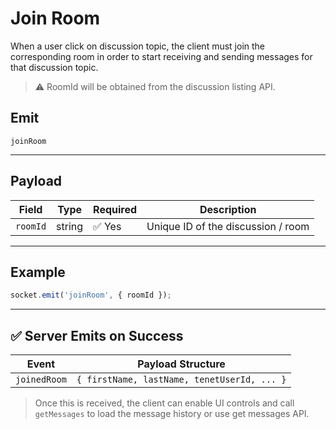 # Join Room

When a user click on discussion topic, the client must join the corresponding room in order to start receiving and sending messages for that discussion topic.

> ⚠️ RoomId will be obtained from the discussion listing API.



## Emit

`joinRoom`

---

## Payload

| Field    | Type   | Required | Description                        |
| -------- | ------ | -------- | ---------------------------------- |
| `roomId` | string | ✅ Yes    | Unique ID of the discussion / room |

---

## Example

```js
socket.emit('joinRoom', { roomId });
```

---

## ✅ Server Emits on Success

| Event        | Payload Structure                           |
| ------------ | ------------------------------------------- |
| `joinedRoom` | `{ firstName, lastName, tenetUserId, ... }` |

> Once this is received, the client can enable UI controls and call `getMessages` to load the message history or use get messages API.

 
